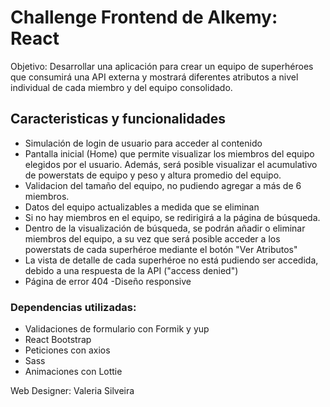# Challenge Frontend de Alkemy: React

Objetivo: Desarrollar una aplicación para crear un equipo de superhéroes que consumirá una API externa y mostrará diferentes atributos a nivel individual de cada miembro y del equipo consolidado.

## Caracteristicas y funcionalidades

- Simulación de login de usuario para acceder al contenido
- Pantalla inicial (Home) que permite visualizar los miembros del equipo elegidos por el usuario. Además, será posible visualizar el acumulativo de powerstats de equipo y peso y altura promedio del equipo.
- Validacion del tamaño del equipo, no pudiendo agregar a más de 6 miembros.
- Datos del equipo actualizables a medida que se eliminan 
- Si no hay miembros en el equipo, se redirigirá a la página de búsqueda.
- Dentro de la visualización de búsqueda, se podrán añadir o eliminar miembros del equipo, a su vez que será posible acceder a los powerstats de cada superhéroe mediante el botón "Ver Atributos"
- La vista de detalle de cada superhéroe no está pudiendo ser accedida, debido a una respuesta de la API ("access denied")
- Página de error 404
-Diseño responsive
### Dependencias utilizadas:
- Validaciones de formulario con Formik y yup
- React Bootstrap
- Peticiones con axios
- Sass
- Animaciones con Lottie

Web Designer: Valeria Silveira
